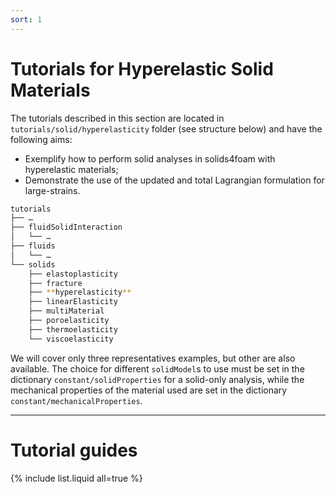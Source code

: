 ```yaml
---
sort: 1
---
```


# Tutorials for Hyperelastic Solid Materials

The tutorials described in this section are located in
`tutorials/solid/hyperelasticity` folder (see structure below) and have the
following aims:

- Exemplify how to perform solid analyses in solids4foam with hyperelastic
  materials;
- Demonstrate the use of the updated and total Lagrangian formulation for
  large-strains.

```bash
tutorials
├── …
├── fluidSolidInteraction
│   └── …
├── fluids
│   └── …
└── solids
    ├── elastoplasticity
    ├── fracture
    ├── **hyperelasticity**
    ├── linearElasticity
    ├── multiMaterial
    ├── poroelasticity
    ├── thermoelasticity
    └── viscoelasticity
```

We will cover only three representatives examples, but other are also
available. The choice for different `solidModel`s to use must be set in the
dictionary `constant/solidProperties` for a solid-only analysis, while the
mechanical properties of the material used are set in the dictionary
`constant/mechanicalProperties`.

---

# Tutorial guides

{% include list.liquid all=true %}
